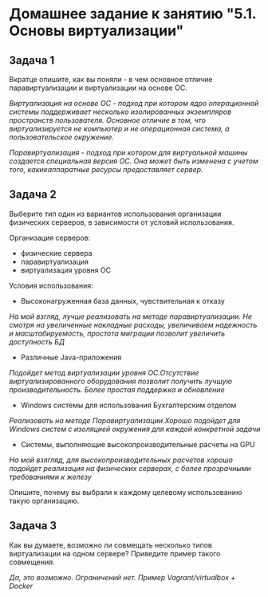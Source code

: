 # Домашнее задание к занятию "5.1. Основы виртуализации"

## Задача 1

Вкратце опишите, как вы поняли - в чем основное отличие паравиртуализации и виртуализации на основе ОС.

*Виртуализация на основе ОС - подход при котором ядро операционной системы поддерживает несколько изолированных экземпляров пространств пользователя. Основное отличие в том, что виртуализируется не компьютер и не операционная система, а пользовательское окружение.*

*Паравиртуализация - подход при котором для виртуальной машины создается специальная версия ОС. Она может быть изменена с учетом того, какиеаппаратные ресурсы предоставляет сервер.*

## Задача 2

Выберите тип один из вариантов использования организации физических серверов, 
в зависимости от условий использования.

Организация серверов:
- физические сервера
- паравиртуализация
- виртуализация уровня ОС

Условия использования:

- Высоконагруженная база данных, чувствительная к отказу

*На мой взгляд, лучше реализовать на методе паравиртуализации. Не смотря на увеличенные накладные расходы, увеличиваем надежность и масштабируемость, простота миграции позволит увеличить доступность БД*

- Различные Java-приложения

*Подойдет метод виртуализации уровня ОС.Отсутствие виртуализированного оборудования позволит получить лучшую производительность. Более простая поддержка и обновление*

- Windows системы для использования Бухгалтерским отделом 

*Реализовать на методе Паравиртуализации.Хорошо подойдет для Windows систем с изоляцией окружения для каждой конкретной задачи*

- Системы, выполняющие высокопроизводительные расчеты на GPU

*На мой взягляд,  для высокопроизводительных расчетов хорошо подойдет реализация на физических серверах, с более прозрачными требованиями к железу*

Опишите, почему вы выбрали к каждому целевому использованию такую организацию.

## Задача 3

Как вы думаете, возможно ли совмещать несколько типов виртуализации на одном сервере?
Приведите пример такого совмещения.

*Да, это возможно. Ограничений нет. Пример Vagrant/virtualbox + Docker*

